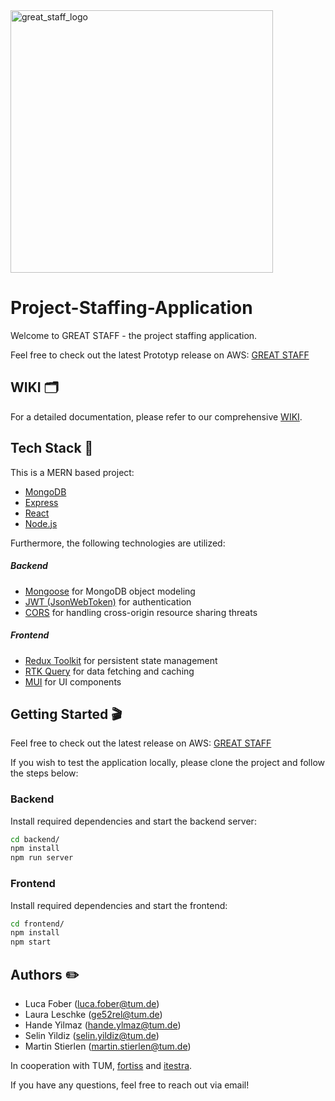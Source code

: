 
<img width="420" alt="great_staff_logo" src="https://github.com/user-attachments/assets/71b918ae-46c4-4d63-afaf-10c840c6c78e">

# Project-Staffing-Application

Welcome to GREAT STAFF - the project staffing application.

Feel free to check out the latest Prototyp release on AWS: [GREAT STAFF](http://51.20.104.180/login)

## WIKI 🗂️

For a detailed documentation, please refer to our comprehensive [WIKI](https://github.com/DigitalProductInnovationAndDevelopment/Project-Staffing-Application/wiki).


## Tech Stack 🚀

This is a MERN based project:

- [MongoDB](https://www.mongodb.com/)
- [Express](https://expressjs.com/)
- [React](https://react.dev/)
- [Node.js](https://nodejs.org/)

Furthermore, the following technologies are utilized:

##### Backend
- [Mongoose](https://mongoosejs.com/) for MongoDB object modeling
- [JWT (JsonWebToken)](https://de.wikipedia.org/wiki/JSON_Web_Token) for authentication
- [CORS](https://www.npmjs.com/package/cors) for handling cross-origin resource sharing threats

##### Frontend
- [Redux Toolkit](https://redux-toolkit.js.org/) for persistent state management
- [RTK Query](https://redux-toolkit.js.org/rtk-query/overview) for data fetching and caching
- [MUI](https://mui.com/) for UI components

## Getting Started 🎬
Feel free to check out the latest release on AWS: [GREAT STAFF](http://51.20.104.180/login)

If you wish to test the application locally, please clone the 
project and follow the steps below:

### Backend

Install required dependencies and start the backend server:

```bash
cd backend/
npm install
npm run server
```

### Frontend

Install required dependencies and start the frontend:

```bash
cd frontend/
npm install
npm start
```

## Authors ✏️
- Luca Fober (luca.fober@tum.de)
- Laura Leschke (ge52rel@tum.de)
- Hande Yilmaz (hande.ylmaz@tum.de)
- Selin Yildiz (selin.yildiz@tum.de)
- Martin Stierlen (martin.stierlen@tum.de)

In cooperation with TUM, [fortiss](https://www.fortiss.org/en/) and [itestra](https://itestra.com/).

If you have any questions, feel free to reach out via email!


